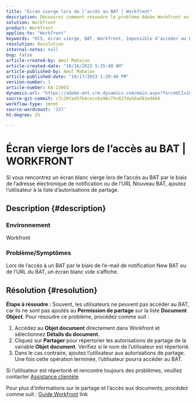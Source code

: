 ```yaml
---
title: "Écran vierge lors de l’accès au BAT | Workfront"
description: Découvrez comment résoudre le problème Adobe Workfront en raison duquel un écran vide s’affiche lors de l’accès au BAT. Ajoutez un utilisateur à la liste des autorisations de partage.
solution: Workfront
product: Workfront
applies-to: "Workfront"
keywords: "KCS, écran vierge, BAT, Workfront, Impossible d’accéder au BAT, écran vierge pour les BAT"
resolution: Resolution
internal-notes: null
bug: false
article-created-by: Amol Mahajan
article-created-date: "10/16/2023 5:35:40 AM"
article-published-by: Amol Mahajan
article-published-date: "10/17/2023 1:20:46 PM"
version-number: 1
article-number: KA-23003
dynamics-url: "https://adobe-ent.crm.dynamics.com/main.aspx?forceUCI=1&pagetype=entityrecord&etn=knowledgearticle&id=c774cfd4-e56b-ee11-8df0-6045bd006239"
source-git-commit: c7c20fad3fb4cecc6a98c79c827da50ad81e96b6
workflow-type: tm+mt
source-wordcount: '227'
ht-degree: 2%

---
```


# Écran vierge lors de l’accès au BAT | WORKFRONT


Si vous rencontrez un écran blanc vierge lors de l’accès au BAT par le biais de l’adresse électronique de notification ou de l’URL Nouveau BAT, ajoutez l’utilisateur à la liste d’autorisations de partage.

## Description {#description}


### <b>Environnement</b>

Workfront



### <b>Problème/Symptômes</b>

Lors de l’accès à un BAT par le biais de l’e-mail de notification New BAT ou de l’URL du BAT, un écran blanc vide s’affiche.


## Résolution {#resolution}

<b>Étape à résoudre :</b>
Souvent, les utilisateurs ne peuvent pas accéder au BAT, car ils ne sont pas ajoutés au <b>Permission de partage</b> sur la liste <b>Document Object</b>. Pour résoudre ce problème, procédez comme suit :

1. Accédez au <b>Objet document</b> directement dans Workfront et sélectionnez <b>Détails du document</b>.
2. Cliquez sur <b>Partager</b> pour répertorier les autorisations de partage de la variable <b>Objet document</b>. Vérifiez si le nom de l’utilisateur est répertorié.
3. Dans le cas contraire, ajoutez l’utilisateur aux autorisations de partage. Une fois cette opération terminée, l’utilisateur pourra accéder au BAT.




Si l’utilisateur est répertorié et rencontre toujours des problèmes, veuillez contacter [Assistance clientèle](https://experienceleague.adobe.com/docs/workfront/using/basics/tips-tricks-for-basics/contact-customer-support.html)



Pour plus d’informations sur le partage et l’accès aux documents, procédez comme suit : [Guide Workfront](https://experienceleague.adobe.com/docs/workfront/using/basics/grant-request-object-permissions/document-permissions.html) link

